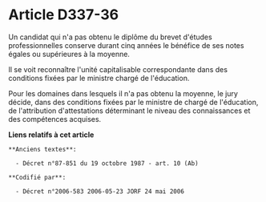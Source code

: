 # Article D337-36

Un candidat qui n'a pas obtenu le diplôme du brevet d'études professionnelles conserve durant cinq années le bénéfice de ses
notes égales ou supérieures à la moyenne.

Il se voit reconnaître l'unité capitalisable correspondante dans des conditions fixées par le ministre chargé de l'éducation.

Pour les domaines dans lesquels il n'a pas obtenu la moyenne, le jury décide, dans des conditions fixées par le ministre de
chargé de l'éducation, de l'attribution d'attestations déterminant le niveau des connaissances et des compétences acquises.

**Liens relatifs à cet article**

	**Anciens textes**:

	  - Décret n°87-851 du 19 octobre 1987 - art. 10 (Ab)

	**Codifié par**:

	  - Décret n°2006-583 2006-05-23 JORF 24 mai 2006
